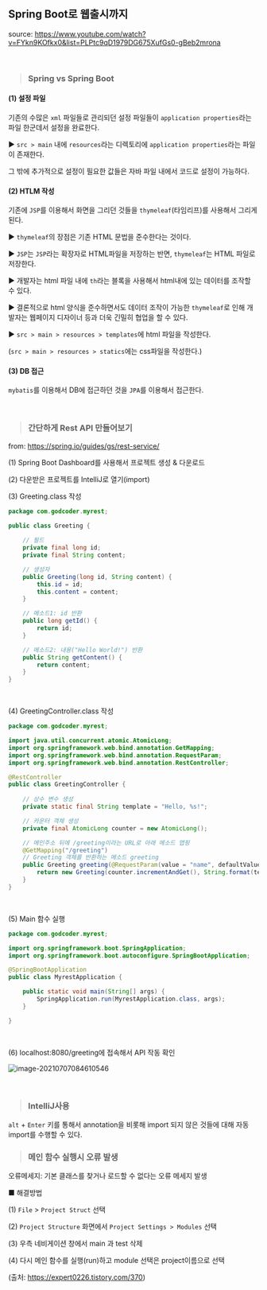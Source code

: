 ## Spring Boot로 웹출시까지

source: https://www.youtube.com/watch?v=FYkn9KOfkx0&list=PLPtc9qD1979DG675XufGs0-gBeb2mrona

​     



> ### Spring vs Spring Boot

#### (1) 설정 파일

기존의 수많은 `xml` 파일들로 관리되던 설정 파일들이 `application properties`라는 파일 한군데서 설정을 완료한다.

▶ `src > main` 내에 `resources`라는 디렉토리에 `application properties`라는 파일이 존재한다.

그 밖에 추가적으로 설정이 필요한 값들은 자바 파일 내에서 코드로 설정이 가능하다.



#### (2) HTLM 작성 

기존에 `JSP`를 이용해서 화면을 그리던 것들을 `thymeleaf`(타임리프)를 사용해서 그리게 된다. 

▶ `thymeleaf`의 장점은 기존 HTML 문법을 준수한다는 것이다.

▶ `JSP`는 `JSP`라는 확장자로 HTML파일을 저장하는 반면, `thymeleaf`는 HTML 파일로 저장한다. 

▶ 개발자는 html 파일 내에 `th`라는 블록을 사용해서 html내에 있는 데이터를 조작할 수 있다. 

▶ 결론적으로 html 양식을 준수하면서도 데이터 조작이 가능한 `thymeleaf`로 인해 개발자는 웹페이지 디자이너 등과 더욱 긴밀히 협업을 할 수 있다. 

▶ `src > main > resources > templates`에 html 파일을 작성한다.

(`src > main > resources > statics`에는 css파일을 작성한다.)



#### (3) DB 접근

`mybatis`를 이용해서 DB에 접근하던 것을 `JPA`를 이용해서 접근한다.

​     



> ### 간단하게 Rest API 만들어보기 

from: https://spring.io/guides/gs/rest-service/



(1) Spring Boot Dashboard를 사용해서 프로젝트 생성 & 다운로드     



(2) 다운받은 프로젝트를 IntelliJ로 열기(import)    



(3) Greeting.class 작성    

```java
package com.godcoder.myrest;

public class Greeting {
    
	// 필드 
    private final long id;
    private final String content;

    // 생성자
    public Greeting(long id, String content) {
        this.id = id;
        this.content = content;
    }

    // 메소드1: id 반환
    public long getId() {
        return id;
    }

    // 메소드2: 내용("Hello World!") 반환
    public String getContent() {
        return content;
    }
}
```

​     



(4) GreetingController.class 작성    

```java
package com.godcoder.myrest;

import java.util.concurrent.atomic.AtomicLong;
import org.springframework.web.bind.annotation.GetMapping;
import org.springframework.web.bind.annotation.RequestParam;
import org.springframework.web.bind.annotation.RestController;

@RestController
public class GreetingController {
    
	// 상수 변수 생성
    private static final String template = "Hello, %s!";

    // 카운터 객체 생성
    private final AtomicLong counter = new AtomicLong();

    // 메인주소 뒤에 /greeting이라는 URL로 아래 메소드 맵핑
    @GetMapping("/greeting")
    // Greeting 객체를 반환하는 메소드 greeting
    public Greeting greeting(@RequestParam(value = "name", defaultValue = "World") String name) {
        return new Greeting(counter.incrementAndGet(), String.format(template, name));
    }
}
```

​    



(5) Main 함수 실행

```java
package com.godcoder.myrest;

import org.springframework.boot.SpringApplication;
import org.springframework.boot.autoconfigure.SpringBootApplication;

@SpringBootApplication
public class MyrestApplication {

	public static void main(String[] args) {
		SpringApplication.run(MyrestApplication.class, args);
	}

}
```

​    



(6) localhost:8080/greeting에 접속해서 API 작동 확인

![image-20210707084610546](C:\Users\212565\AppData\Roaming\Typora\typora-user-images\image-20210707084610546.png)







​     



> ### IntelliJ사용

`alt` + `Enter` 키를 통해서 annotation을 비롯해 import 되지 않은 것들에 대해 자동 import를 수행할 수 있다.





> ### 메인 함수 실행시 오류 발생

오류메세지: 기본 클래스를 찾거나 로드할 수 없다는 오류 메세지 발생

■ 해결방법

(1) `File` > `Project Struct` 선택



(2) `Project Structure` 화면에서 `Project Settings > Modules` 선택



(3) 우측 네비게이션 창에서 main 과 test 삭제



(4) 다시 메인 함수를 실행(run)하고 module 선택은 project이름으로 선택  



(출처: https://expert0226.tistory.com/370)